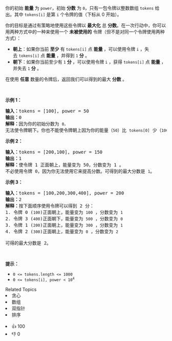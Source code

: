 <p>你的初始 <strong>能量</strong> 为 <code>power</code>，初始 <strong>分数</strong> 为&nbsp;<code>0</code>，只有一包令牌以整数数组&nbsp;<code>tokens</code>&nbsp;给出。其中 <code>tokens[i]</code> 是第 <code>i</code> 个令牌的值（下标从 0 开始）。</p>

<p>你的目标是通过有策略地使用这些令牌以&nbsp;<strong>最大化</strong>&nbsp;总 <strong>分数</strong>。在一次行动中，你可以用两种方式中的一种来使用一个&nbsp;<strong>未被使用的</strong> 令牌（但不是对同一个令牌使用两种方式）：</p>

<ul> 
 <li><strong>朝上</strong>：如果你当前&nbsp;<strong>至少</strong> 有&nbsp;<code>tokens[i]</code>&nbsp;点 <strong>能量</strong> ，可以使用令牌 <code>i</code> ，失去&nbsp;<code>tokens[i]</code>&nbsp;点 <strong>能量</strong> ，并得到&nbsp;<code>1</code>&nbsp;<strong>分</strong> 。</li> 
 <li><strong>朝下</strong>：如果你当前至少有&nbsp;<code>1</code>&nbsp;<strong>分 </strong>，可以使用令牌 <code>i</code> ，获得&nbsp;<code>tokens[i]</code> 点 <strong>能量</strong> ，并失去&nbsp;<code>1</code>&nbsp;<strong>分</strong> 。</li> 
</ul>

<p>在使用 <strong>任意</strong> 数量的令牌后，返回我们可以得到的最大 <strong>分数</strong> 。</p>

<p>&nbsp;</p>

<ol> 
</ol>

<p><strong>示例 1：</strong></p>

<pre>
<strong>输入：</strong>tokens = [100], power = 50
<strong>输出：</strong>0
<strong>解释：</strong>因为你的初始分数为 <span><code>0，</code></span>无法使令牌朝下。你也不能使令牌朝上因为你的能量（<span><code>50</code></span>）比 <span><code>tokens[0]</code></span>&nbsp;少（<span><code>100</code></span>）。</pre>

<p><strong>示例 2：</strong></p>

<pre>
<strong>输入：</strong>tokens = [200,100], power = 150
<strong>输出：</strong>1
<strong>解释：</strong>使令牌 1 正面朝上，能量变为 50，分数变为 1 。
不必使用令牌 0，因为你无法使用它来提高分数。可得到的最大分数是 <span><code>1</code></span>。</pre>

<p><strong>示例 3：</strong></p>

<pre>
<strong>输入：</strong>tokens = [100,200,300,400], power = 200
<strong>输出：</strong>2
<strong>解释：</strong>按下面顺序使用令牌可以得到 2 分：
1. 令牌 0 (<span><code>100</code></span>)正面朝上，能量变为 <span><code>100</code></span> ，分数变为 <span><code>1</code></span>
2. 令牌 3 (<span><code>400</code></span>)正面朝下，能量变为 <span><code>500</code></span> ，分数变为 <span><code>0</code></span>
3. 令牌 1 (<span><code>200</code></span>)正面朝上，能量变为 <span><code>300</code></span> ，分数变为 <span><code>1</code></span>
4. 令牌 2 (<span><code>300</code></span>)正面朝上，能量变为 <span><code>0</code></span> ，分数变为 <span><code>2</code></span>

可得的最大分数是 2。
</pre>

<p>&nbsp;</p>

<p><strong>提示：</strong></p>

<ul> 
 <li><code>0 &lt;= tokens.length &lt;= 1000</code></li> 
 <li><code>0 &lt;= tokens[i],&nbsp;power &lt; 10<sup>4</sup></code></li> 
</ul>

<div><div>Related Topics</div><div><li>贪心</li><li>数组</li><li>双指针</li><li>排序</li></div></div><br><div><li>👍 100</li><li>👎 0</li></div>